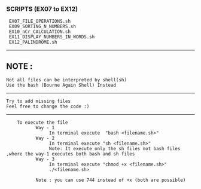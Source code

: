 <h3>SCRIPTS (EX07 to EX12)</h3>

     EX07_FILE_OPERATIONS.sh
     EX09_SORTING_N_NUMBERS.sh
     EX10_nCr_CALCULATION.sh
     EX11_DISPLAY_NUMBERS_IN_WORDS.sh
     EX12_PALINDROME.sh

<hr></hr>
<h2>NOTE : </h2>
  
    Not all files can be interpreted by shell(sh)
    Use the bash (Bourne Again Shell) Instead

<hr></hr>
    
    Try to add missing files
    Feel free to change the code :)

<hr></hr>
  
  
        To execute the file 
               Way - 1 
                    In terminal execute  "bash <filename.sh>" 
               Way - 2
                    In terminal execute "sh <filename.sh>"
                    Note: It execute only the sh files not bash files ,where the way-1 executes both bash and sh files
               Way - 3
                    In terminal execute "chmod +x <filename.sh>"
                    ./<filename.sh>
               
               Note : you can use 744 instead of +x (both are possible)
